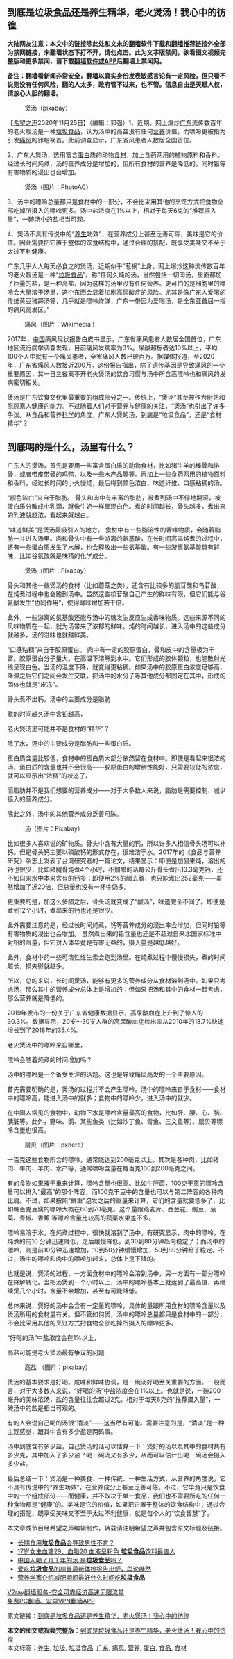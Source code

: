  <h2>到底是垃圾食品还是养生精华，老火煲汤！我心中的彷徨</h2> <p class="notice"><b>大陆网友注意：本文中的链接除此处和文末的<a href="https://github.com/bannedbook/fanqiang" >翻墙</a>软件下载和<a href="https://github.com/killgcd/justmysocks/blob/master/README.md">翻墙推荐</a>链接外全部为禁网链接，未翻墙状态下打不开，请勿点击。此为文字版禁闻，欲看图文视频完整版和更多禁闻，请下载<a href="https://github.com/bannedbook/fanqiang">翻墙软件或APP</a>后翻墙上禁闻网。</p><p>备注：翻墙看新闻非常安全，翻墙以真实身份发表敏感言论有一定风险，但只看不说则没有任何风险，翻的人太多，政府管不过来，也不管。信息自由是天赋人权，请放心大胆的翻墙。</b></p>  <div class="entry"> <figure><figcaption>煲汤（pixabay）</figcaption></figure> <p>【<span class='wp_keywordlink_affiliate'><a href="https://www.soundofhope.org" title="希望之声" target="_blank">希望之声</a></span>2020年11月25日】（编辑：郭强）1、近期，网上爆炒<a href="https://www.bannedbook.org/bnews/tag/%e5%b9%bf%e4%b8%9c/" class="st_tag internal_tag" rel="tag" title="标签 广东 下的日志">广东</a>流传数百年的老火靓汤是一种<a href="https://www.bannedbook.org/bnews/tag/%E5%9E%83%E5%9C%BE%E9%A3%9F%E5%93%81/" class="st_tag internal_tag" rel="tag" title="标签 垃圾食品 下的日志">垃圾食品</a>，认为汤中的高盐没有任何<a href="https://www.bannedbook.org/bnews/tag/%E8%90%A5%E5%85%BB/" class="st_tag internal_tag" rel="tag" title="标签 营养 下的日志">营养</a>价值，而嘌呤更被指为引发<a href="https://www.bannedbook.org/bnews/tag/%E7%97%9B%E9%A3%8E/" class="st_tag internal_tag" rel="tag" title="标签 痛风 下的日志">痛风</a>的罪魁祸首。此前调查显示，广东省风患者人数居全国首位。</p> <p>2、广东人煲汤，选用富含<a href="https://www.bannedbook.org/bnews/tag/%E8%9B%8B%E7%99%BD/" class="st_tag internal_tag" rel="tag" title="标签 蛋白 下的日志">蛋白</a>质的动物<a href="https://www.bannedbook.org/bnews/tag/%E9%A3%9F%E6%9D%90/" class="st_tag internal_tag" rel="tag" title="标签 食材 下的日志">食材</a>，加上食药两用的植物原料和香料。经过长时间炖煮，汤的营养成分是增加的，但所有食材的营养是降低的，同时铅等有害物质的浸出也会增加。</p> <figure><figcaption>煲汤（图片：PhotoAC）</figcaption></figure> <p>3、汤中的嘌呤总量都只是食材中的一部分，不会比采用其他的烹饪方式把食物全部吃掉所摄入的嘌呤更多。汤中盐浓度在1%以上，相对于每天6克的“推荐摄入量”，一碗汤中的盐相当可观。</p> <p>4、煲汤不具有传说中的“<a href="https://www.bannedbook.org/bnews/tag/%e5%85%bb%e7%94%9f/" class="st_tag internal_tag" rel="tag" title="标签 养生 下的日志">养生</a>功效”，在营养成分上甚至乏善可陈，美味是它的价值。因此需要把它置于整体的饮食结构中，通过合理的搭配，既享受美味又不至于太过不利健康。</p> <p>广东几乎人人每天必食之的煲汤，近期似乎“惹祸”上身。网上爆炒这种流传数百年的老火靓汤是一种“<a href="https://www.bannedbook.org/bnews/tag/%E5%9E%83%E5%9C%BE/" class="st_tag internal_tag" rel="tag" title="标签 垃圾 下的日志">垃圾</a><a href="https://www.bannedbook.org/bnews/tag/%e9%a3%9f%e5%93%81/" class="st_tag internal_tag" rel="tag" title="标签 食品 下的日志">食品</a>”。称“任何久炖的汤，当然包括一切肉汤，里面都加了巨量的盐，是一种高盐，因为这样的汤里没有任何营养。更可怕的是细胞里的嘌呤会大量溶于汤里，这个东西会显着加剧高尿酸症的风险。尤其是像广东人爱喝的传统黄豆猪蹄汤等，几乎就是嘌呤炸弹，广东一带因为爱喝汤，是全东亚首屈一指的痛风高发区。”</p> <figure><figcaption>痛风（图片：Wikimedia )</figcaption></figure> <p>2017年，<span class='wp_keywordlink_affiliate'><a href="https://www.bannedbook.org/" title="中国" target="_blank">中国</a></span>痛风现状报告白皮书显示，广东省痛风患者人数居全国首位，广东地区流行病学调查发现，目前痛风发病率为3%。尿酸超标者达10%以上，平均100个人中就有一个痛风患者，全省痛风人数已破百万。据媒体报道，至2020年，广东省痛风人数接近200万。这份报告指出，除了遗传基因是导致痛风的一个重要原因，其一日三餐离不开老火煲汤的饮食习惯与汤中所含高嘌呤也和痛风的发病密切相关。</p> <p>煲汤是广东饮食文化里最重要的组成部分之一。传统上，“煲汤”甚至被作为厨艺和照顾家人健康的能力。不过随着人们对于营养与健康的关注，“煲汤”也引出了许多争议。从食品和营养<span class='wp_keywordlink'><a href="https://www.bannedbook.org/forum11/topic309.html" title="禁片：“科学”的棍子" target="_blank">科学</a></span>的角度，广东人煲的汤，到底是“垃圾食品”，还是“食材精华”？</p> <h2>到底喝的是什么，汤里有什么？</h2> <p>广东人的煲汤，首先是要用一些富含蛋白质的动物食材，比如猪牛羊的棒骨和排骨，或者带皮带骨的鸡鸭，以及一些水产品等等。再加上一些食药两用的植物原料和香料，经过长时间的小火慢炖，最后得到颜色浓白、味道纤维、口感粘稠的汤。</p> <p>“颜色浓白”来自于脂肪。 骨头和肉中有丰富的脂肪，被煮到汤中不停地翻滚，被蛋白质分散成小乳滴，就像牛奶一样呈现白色。煮的时间越长，骨头越多，煮出来的乳液就越浓，看起来就越白。</p> <p>“味道鲜美”是煲汤最吸引人的地方。 食材中有一些脂溶性的香味物质，会随着脂肪一并进入汤里。肉和骨头中有一些游离的氨基酸，在长时间高温炖煮的过程中，还有一些蛋白质发生了水解，也会释放出一些氨基酸。有一些游离氨基酸具有鲜味，比如谷氨酸就是味精的化学成分。</p> <figure><figcaption>煲汤（图片：Pixabay）</figcaption></figure> <p>骨头和其他一些煲汤的食材（比如蘑菇之类），还含有比较多的肌苷酸和鸟苷酸，在炖煮过程中也会跑到汤中。虽然这些核苷酸自己产生的鲜味有限，但它们能与谷氨酸发生“协同作用”，使得鲜味增加若干倍。</p>  <p>此外，一些游离的氨基酸还能与汤中的糖发生反应生成香味物质。这些来源不同的风味物质在一起，就为汤带来了浓郁的鲜味。炖的时间越长，进入汤中的这些成分就越多，汤的滋味也就越鲜美。</p> <p>“口感粘稠”来自于胶原蛋白。 肉中有一定的胶原蛋白，骨和皮中的含量极为丰富。胶原蛋白分子量大，在高温下溶解到水中。它们形成的胶体颗粒，也能散射光线呈现白色。当汤的温度下降，就变得更粘稠。如果汤中的胶原蛋白浓度足够高，降温之后它们之间会发生交联，把汤中的水分子等其他成分都固定在其中，形成的固体也就是“皮冻”。</p> <p>骨头煮不出钙，汤中的主要成分是脂肪</p> <p>煮的时间越久汤中含铅越高，</p> <p>老火煲汤里可能并不是食材的“精华”？</p> <p>除了水，汤中的主要成分是脂肪和一些蛋白质。</p> <p>蛋白质含量比较低，食材中的蛋白质大部分依然留在食材中。即使是看起来很浓的汤，蛋白质的含量也并不会很高——胶原蛋白的增稠性能好，只需要较低的浓度，就可以显示出“浓稠”的状态了。</p> <p>而脂肪并不是我们想要的营养成分——对于大多数人来说，脂肪是需要控制、减少摄入的营养成分。</p> <p>除此之外，汤中的其他营养成分乏善可陈。</p> <figure><figcaption>汤（图片：Pixabay）</figcaption></figure> <p>比如很多人喜欢说的矿物质。骨头中含有大量的钙，所以许多人相信骨头汤可以补钙。但是骨头钙主要以磷酸钙的形式存在，很难溶于水。2017年的《食品与营养研究》杂志上发表了台湾研究者的一篇论文，结果显示：即便是加醋来炖，溶出的钙也很少，比如猪腿骨炖煮4个小时，不加醋的话每公斤骨头煮出13.3毫克钙，还不如自来水中本来含有的钙多；即便用2%的醋去煮，也只能煮出252毫克——虽然增加了近20倍，但总量也没有一杯牛奶多。</p> <p>更重要的是，加这么多醋之后，骨头汤就变成了“酸汤”，味道完全不同了。即便是煮到12个小时，煮出来的钙也还是很少。</p>  <p>此外需要注意的是，经过长时间炖煮，钙等营养成分的浸出率会增加，但同时铅等有害物质的浸出也会增加。 虽然煮出来的铅含量也还是不超过自来水国家标准中对铅的限量，但它对人体毕竟是有害无益的，摄入量是越低越好。</p> <p>此外，食材中的一些可溶性维生素会跑到汤里。在炖煮过程中慢慢损失，煮的时间越长，损失得就越多。</p> <p>所以，总的来说，长时间煲汤，能够有更多的营养成分从食材溶到汤中。如果只考虑汤，那么其中的营养成分总体上是增加的；但如果把汤和其中的食材一起考虑，那么营养就是降低的。</p> <p>2019年发布的一份关于广东省健康数据显示，高尿酸血症上升到了惊人的30.3%。数据显示，20岁～30岁人群的高尿酸血症检出率从2010年的18.7%快速增长到了2018年的35.4%。</p> <p>老火煲汤中的嘌呤来自哪里，</p> <p>嘌呤会随着炖煮的时间增加吗？</p> <p>汤中的嘌呤是一个备受关注的话题。这也是导致痛风高发的一个主要原因。</p> <p>首先需要明确的是，煲汤的过程并不会产生嘌呤。汤中的嘌呤来自于食材——食材中的嘌呤高，能进入汤中的就多；食物中的嘌呤少，进入汤中的就少。</p> <p>在中国人常见的食物中，动物下水是嘌呤含量最高的食物，比如肝、腰、心、脑、胰脏等。此外，野味、鹅、某些鱼类（比如沙丁鱼、青鱼、三文鱼等）、扇贝等嘌呤含量也很高。</p> <figure><figcaption>扇贝（图片：pxhere）</figcaption></figure> <p>一百克这些食物所含的嘌呤，通常能达到200毫克以上。其次是各种肉，比如猪肉、牛肉、羊肉、水产等，通常嘌呤含量在每百克100到200毫克之间。</p> <p>有的食物如果按干重来计算，嘌呤含量也很高。比如牛肝菌，100克干货的嘌呤含量可以排入“最高”的那个阵容，而100克干豆中的含量也可以与第二阵容的各种肉比肩。不过，如果按照“鲜重”泡发之后的重量来计算，它们的含量就要低多了，比如每百克豆腐的嘌呤大概在60到70毫克。这个量跟燕麦片、西兰花、豌豆、菠菜、青椒、香蕉 等嘌呤含量比较高的蔬菜水果差不多。</p>  <p>嘌呤易溶于水。在炖煮过程中，很快就溶到了汤中。有研究显示，肉中的嘌呤，在炖煮的前10 分钟迅速降低，之后缓慢降低，到30到80分钟趋向稳定了；而汤中的嘌呤，则是前10分钟迅速增加，10到50分钟缓慢增加，50到80分钟趋于稳定。不过，汤中的嘌呤和肉中的嘌呤加起来，总体上是下降的。</p> <p>也就是说，煲汤的过程，一方面食材中的嘌呤会溶到汤中，另一方面有一部分嘌呤在降解转化。当把汤煲到一个小时以上，汤中的嘌呤基本上就达到了最高值，再继续煲几个小时，含量不会增加，甚至有可能降低。</p> <p>总体来说，煲好的汤中会含有一定量的嘌呤，具体的量跟所用食材的嘌呤含量以及煲汤所用的食材量有关。但不管如何煲，汤中的嘌呤总量都只是食材中的一部分，不会比采用其他的烹饪方式把食物全部吃掉所摄入的嘌呤更多。</p> <p>“好喝的汤”中盐浓度会在1%以上，</p> <p>高盐可能是老火煲汤最有争议的问题</p> <figure><figcaption>高盐 （图片：pixabay）</figcaption></figure> <p>煲汤的基本要求是好喝。咸味和鲜味协调，是一碗汤好喝至关重要的方面。一般而言，对于大多数人来说，“好喝的汤”中盐浓度会在1%以上。也就是说，一碗200毫升的美味浓汤，盐的含量往往会超过2克。相对于每天6克的“推荐摄入量”，一碗汤中的盐是相当可观的。</p> <p>有的人会说自己喝的汤很“清淡”——这当然有可能。需要注意的是，“清淡”是一种主观感觉，跟其中含有多少盐是两码事。</p> <p>汤中到底含有多少盐，自己煲汤的话可以估算一下：煲好的汤以及其中的食材共有多少克，其中加入了多少盐？喝一碗汤又有多少，从而可以估计出喝一碗汤会摄入多少盐。</p> <p>最后总结一下：煲汤是一种美食、一种传统、一种生活方式，从营养的角度说，它不具有传说中的“养生功效”，在营养成分上甚至乏善可陈。不过，它毕竟只是饮食中的一个组成部分——而健康，并不取决于单一食品，我们也不需要所吃的任何一种食物都是“健康”的。美味是它的价值，如果把它置于整体的饮食结构中，通过合理的搭配，既享受美味又不至于太过不利健康，就是每个人的“饮食智慧”了。</p> <p>本文章或节目经希望之声编辑制作，转载请注明希望之声并包含原文标题及链接。</p> <ul class='op-related-articles' title='相关阅读'> <li><a href='https://www.bannedbook.org/bnews/health/20201112/1429783.html' target='_blank'>长期食用<b>垃圾食品</b>会导致男性不育？</a></li> <li><a href='https://www.bannedbook.org/bnews/health/20201008/1409959.html' target='_blank'>17岁女生血糖29、血脂20 血液呈粉色 <b>垃圾食品</b>饮料最害人</a></li> <li><a href='https://www.bannedbook.org/bnews/health/20200914/1396033.html' target='_blank'>中国人喝了几千年的汤 是<b>垃圾食品</b>吗？</a></li> <li><a href='https://www.bannedbook.org/bnews/comments/20200607/1370954.html' target='_blank'>爱吃<b>垃圾食品</b>的川普最新体检报告出炉，舆论哗然</a></li> <li><a href='https://www.bannedbook.org/bnews/lifebaike/20200714/1360802.html' target='_blank'>营养学家介绍减肥期间最好什么时间吃<b>垃圾食品</b></a></li> </ul> <p class="texttj"> <a href="https://www.bannedbook.org/forum23/topic22702.html" target="_blank">V2ray翻墙服务-安全可靠经济高速无限流量</a><br/> <a href="https://github.com/bannedbook/fanqiang/wiki/%E7%A6%81%E9%97%BB%E7%BD%91%E5%AE%89%E5%8D%93%E7%BF%BB%E5%A2%99%E6%96%B0%E9%97%BBAPP" target="_blank">免费PC翻墙、安卓VPN翻墙APP</a></p><p>原文链接：<a class="src_link"  href="https://www.soundofhope.org/post/428413" target="_blank">到底是垃圾食品还是养生精华，老火煲汤！我心中的彷徨</a></p> <a name='sharetosocial'></a>       <div><b>本文的图文或视频完整版</b>：<a href='https://www.bannedbook.org/bnews/comments/20201125/1436847.html'>到底是垃圾食品还是养生精华，老火煲汤！我心中的彷徨</a></div>  </div><!--END ENTRY--> <div class="postfooter"> <div>本文标签：<a href="https://www.bannedbook.org/bnews/tag/%e5%85%bb%e7%94%9f/" rel="tag">养生</a>, <a href="https://www.bannedbook.org/bnews/tag/%E5%9E%83%E5%9C%BE/" rel="tag">垃圾</a>, <a href="https://www.bannedbook.org/bnews/tag/%E5%9E%83%E5%9C%BE%E9%A3%9F%E5%93%81/" rel="tag">垃圾食品</a>, <a href="https://www.bannedbook.org/bnews/tag/%e5%b9%bf%e4%b8%9c/" rel="tag">广东</a>, <a href="https://www.bannedbook.org/bnews/tag/%E7%97%9B%E9%A3%8E/" rel="tag">痛风</a>, <a href="https://www.bannedbook.org/bnews/tag/%E8%90%A5%E5%85%BB/" rel="tag">营养</a>, <a href="https://www.bannedbook.org/bnews/tag/%E8%9B%8B%E7%99%BD/" rel="tag">蛋白</a>, <a href="https://www.bannedbook.org/bnews/tag/%e9%a3%9f%e5%93%81/" rel="tag">食品</a>, <a href="https://www.bannedbook.org/bnews/tag/%E9%A3%9F%E6%9D%90/" rel="tag">食材</a></div>  </div><!--END POSTFOOTER--> 